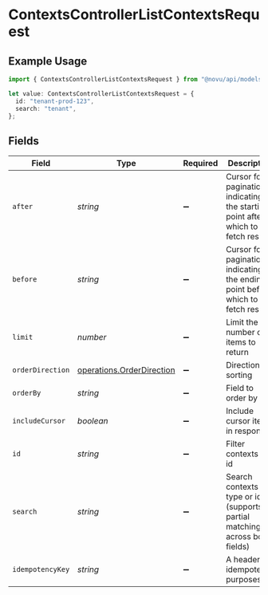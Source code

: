 # ContextsControllerListContextsRequest

## Example Usage

```typescript
import { ContextsControllerListContextsRequest } from "@novu/api/models/operations";

let value: ContextsControllerListContextsRequest = {
  id: "tenant-prod-123",
  search: "tenant",
};
```

## Fields

| Field                                                                             | Type                                                                              | Required                                                                          | Description                                                                       | Example                                                                           |
| --------------------------------------------------------------------------------- | --------------------------------------------------------------------------------- | --------------------------------------------------------------------------------- | --------------------------------------------------------------------------------- | --------------------------------------------------------------------------------- |
| `after`                                                                           | *string*                                                                          | :heavy_minus_sign:                                                                | Cursor for pagination indicating the starting point after which to fetch results. |                                                                                   |
| `before`                                                                          | *string*                                                                          | :heavy_minus_sign:                                                                | Cursor for pagination indicating the ending point before which to fetch results.  |                                                                                   |
| `limit`                                                                           | *number*                                                                          | :heavy_minus_sign:                                                                | Limit the number of items to return                                               |                                                                                   |
| `orderDirection`                                                                  | [operations.OrderDirection](../../models/operations/orderdirection.md)            | :heavy_minus_sign:                                                                | Direction of sorting                                                              |                                                                                   |
| `orderBy`                                                                         | *string*                                                                          | :heavy_minus_sign:                                                                | Field to order by                                                                 |                                                                                   |
| `includeCursor`                                                                   | *boolean*                                                                         | :heavy_minus_sign:                                                                | Include cursor item in response                                                   |                                                                                   |
| `id`                                                                              | *string*                                                                          | :heavy_minus_sign:                                                                | Filter contexts by id                                                             | tenant-prod-123                                                                   |
| `search`                                                                          | *string*                                                                          | :heavy_minus_sign:                                                                | Search contexts by type or id (supports partial matching across both fields)      | tenant                                                                            |
| `idempotencyKey`                                                                  | *string*                                                                          | :heavy_minus_sign:                                                                | A header for idempotency purposes                                                 |                                                                                   |